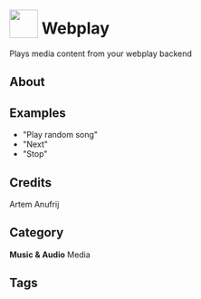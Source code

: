 # <img src="https://raw.githack.com/FortAwesome/Font-Awesome/master/svgs/solid/music.svg" card_color="#3DAEE9" width="50" height="50" style="vertical-align:bottom"/> Webplay
Plays media content from your webplay backend

## About


## Examples
* "Play random song"
* "Next"
* "Stop"

## Credits
Artem Anufrij

## Category
**Music & Audio**
Media

## Tags

